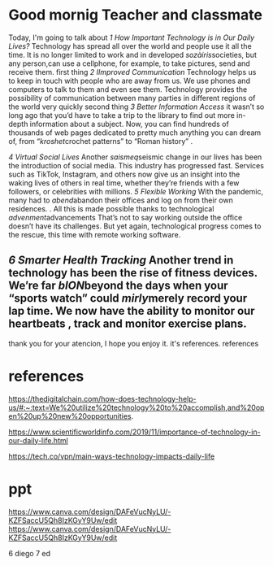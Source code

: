 # Good mornig Teacher and classmate
Today, I'm going to talk about 
_1 How Important Technology is in Our Daily Lives?_
Technology has spread all over the world and people use it all the time.
It is no longer limited to work and in developed *sozàiris*societies, but any person,can use a cellphone, for example, to take pictures, send and receive them.
first thing
_2 IImproved Communication_
Technology helps us to keep in touch with people who are away from us. We use phones and computers to talk to them and even see them.
Technology provides the possibility of communication between many parties in different regions of the world very quickly
second thing
_3 Better Information Access_
it wasn’t so long ago that you’d have to take a trip to the library to find out more in-depth information about a subject. Now, you can find hundreds of thousands of web pages dedicated to pretty much anything you can dream of, from “*kroshet*crochet patterns” to “Roman history” .

_4 Virtual Social Lives_
Another *saismeq*seismic change in our lives has been the introduction of social media. This industry has progressed fast. Services such as TikTok, Instagram, and others now give us an insight into the waking lives of others in real time, whether they’re friends with a few followers, or celebrities with millions.
_5 Flexible Working_
With the pandemic, many had to *abend*abandon their offices and log on from their own residences.
. All this is made possible thanks to technological *advenment*advancements
That’s not to say working outside the office doesn’t have its challenges. But yet again, technological progress comes to the rescue, this time with remote working software.

_6 Smarter Health Tracking_
Another trend in technology has been the rise of fitness devices.
We’re far *bION*beyond the days when your “sports watch” could *mirly*merely record your lap time. We now have the ability to monitor our heartbeats , track and monitor exercise plans.
--
thank you for your atencion, I hope you enjoy it.
it's references.
references

# references

https://thedigitalchain.com/how-does-technology-help-us/#:~:text=We%20utilize%20technology%20to%20accomplish,and%20open%20up%20new%20opportunities.

https://www.scientificworldinfo.com/2019/11/importance-of-technology-in-our-daily-life.html

https://tech.co/vpn/main-ways-technology-impacts-daily-life

# ppt

https://www.canva.com/design/DAFeVucNyLU/-KZFSaccU5Qh8IzKGyY9Uw/edit
https://www.canva.com/design/DAFeVucNyLU/-KZFSaccU5Qh8IzKGyY9Uw/edit

6 diego
7 ed
